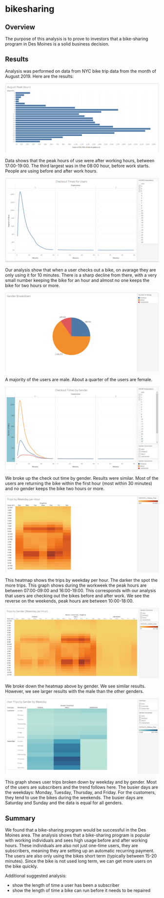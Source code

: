 # bikesharing

## Overview
The purpose of this analysis is to prove to investors that a bike-sharing program in Des Moines is a solid business decision.

## Results
Analysis was performed on data from NYC bike trip data from the month of August 2019. Here are the results:

![August Peak Hours](August_Peak_Hours.PNG)

Data shows that the peak hours of use were after working hours, between 17:00-19:00. The third largest was in the 08:00 hour, before work starts. People are using before and after work hours.

![Check Out Times for Users](Check_Out_Times_For_Users.PNG)

Our analysis show that when a user checks out a bike, on avarage they are only using it for 10 minutes. There is a sharp decline from there, with a very small number keeping the bike for an hour and almost no one keeps the bike for two hours or more.

![Gender Breakdown](Gender_Breakdown.PNG)

A majority of the users are male. About a quarter of the users are female.

![Checkout Times by Gender](Checkout_Times_by_Gender.PNG)

We broke up the check out time by gender. Results were similar. Most of the users are returning the bike within the first hour (most within 30 minutes) and no gender keeps the bike two hours or more. 

![Trips by Weekday per Hour](Trips_by_Weekday_per_Hour.PNG)

This heatmap shows the trips by weekday per hour. The darker the spot the more trips. This graph shows during the workweek the peak hours are between 07:00-09:00 and 16:00-19:00. This corresponds with our analysis that users are checking out the bikes before and after work. We see the reverse on the weekends, peak hours are between 10:00-18:00. 

![Trips by Gender (Weekday per Hour)](Trips_by_Gender_Weekday_per_hour.PNG)

We broke down the heatmap above by gender. We see similar results. However, we see larger results with the male than the other genders.

![User Trips by Gender by Weekday](User_Trips_by_Gender_by_Weekday.PNG)

This graph shows user trips broken down by weekday and by gender. Most of the users are subscribers and the trend follows here. The busier days are the weekdays: Monday, Tuesday, Thursday, and Friday. 
For the customers, they tend to use the bikes during the weekends. The busier days are Saturday and Sunday and the data is equal for all genders.

## Summary

We found that a bike-sharing program would be successful in the Des Moines area. The analysis shows that a bike-sharing program is popular with working individuals and sees high usage before and after working hours. These individuals are also not just one-time users, they are subscribers, meaning they are setting up an automatic recurring payment. The users are also only using the bikes short term (typically between 15-20 minutes). Since the bike is not used long term, we can get more users on the bike quickly. 

Additional suggested analysis:
- show the length of time a user has been a subscriber
- show the length of time a bike can run before it needs to be repaired
